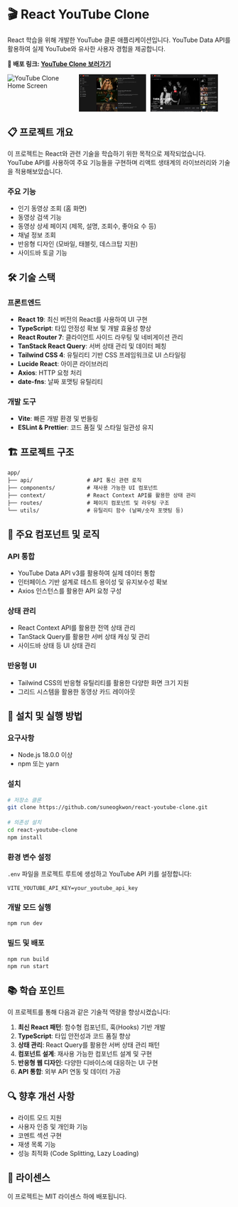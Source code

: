 # 🎬 React YouTube Clone

React 학습을 위해 개발한 YouTube 클론 애플리케이션입니다. YouTube Data API를 활용하여 실제 YouTube와 유사한 사용자 경험을 제공합니다.

**🔗 배포 링크: [YouTube Clone 보러가기](https://kwonben-youtube-react.netlify.app)**

<div style="display: flex; gap: 10px; flex-wrap: wrap;">
  <img src="screenshots/home.png" width="30%" alt="YouTube Clone Home Screen" />
  <img src="screenshots/search.png" width="30%" alt="YouTube Clone Search Screen" />
  <img src="screenshots/detail.png" width="30%" alt="YouTube Clone Detail Screen" />
</div>

## 📋 프로젝트 개요

이 프로젝트는 React와 관련 기술을 학습하기 위한 목적으로 제작되었습니다. YouTube API를 사용하여 주요 기능들을 구현하며 리액트 생태계의 라이브러리와 기술을 적용해보았습니다.

### 주요 기능

- 인기 동영상 조회 (홈 화면)
- 동영상 검색 기능
- 동영상 상세 페이지 (제목, 설명, 조회수, 좋아요 수 등)
- 채널 정보 조회
- 반응형 디자인 (모바일, 태블릿, 데스크탑 지원)
- 사이드바 토글 기능

## 🛠 기술 스택

### 프론트엔드

- **React 19**: 최신 버전의 React를 사용하여 UI 구현
- **TypeScript**: 타입 안정성 확보 및 개발 효율성 향상
- **React Router 7**: 클라이언트 사이드 라우팅 및 네비게이션 관리
- **TanStack React Query**: 서버 상태 관리 및 데이터 페칭
- **Tailwind CSS 4**: 유틸리티 기반 CSS 프레임워크로 UI 스타일링
- **Lucide React**: 아이콘 라이브러리
- **Axios**: HTTP 요청 처리
- **date-fns**: 날짜 포맷팅 유틸리티

### 개발 도구

- **Vite**: 빠른 개발 환경 및 번들링
- **ESLint & Prettier**: 코드 품질 및 스타일 일관성 유지

## 🏗 프로젝트 구조

```
app/
├── api/                 # API 통신 관련 로직
├── components/          # 재사용 가능한 UI 컴포넌트
├── context/             # React Context API를 활용한 상태 관리
├── routes/              # 페이지 컴포넌트 및 라우팅 구조
└── utils/               # 유틸리티 함수 (날짜/숫자 포맷팅 등)
```

## 🧩 주요 컴포넌트 및 로직

### API 통합

- YouTube Data API v3를 활용하여 실제 데이터 통합
- 인터페이스 기반 설계로 테스트 용이성 및 유지보수성 확보
- Axios 인스턴스를 활용한 API 요청 구성

### 상태 관리

- React Context API를 활용한 전역 상태 관리
- TanStack Query를 활용한 서버 상태 캐싱 및 관리
- 사이드바 상태 등 UI 상태 관리

### 반응형 UI

- Tailwind CSS의 반응형 유틸리티를 활용한 다양한 화면 크기 지원
- 그리드 시스템을 활용한 동영상 카드 레이아웃

## 🚀 설치 및 실행 방법

### 요구사항

- Node.js 18.0.0 이상
- npm 또는 yarn

### 설치

```bash
# 저장소 클론
git clone https://github.com/suneogkwon/react-youtube-clone.git

# 의존성 설치
cd react-youtube-clone
npm install
```

### 환경 변수 설정

`.env` 파일을 프로젝트 루트에 생성하고 YouTube API 키를 설정합니다:

```
VITE_YOUTUBE_API_KEY=your_youtube_api_key
```

### 개발 모드 실행

```bash
npm run dev
```

### 빌드 및 배포

```bash
npm run build
npm run start
```

## 📚 학습 포인트

이 프로젝트를 통해 다음과 같은 기술적 역량을 향상시켰습니다:

1. **최신 React 패턴**: 함수형 컴포넌트, 훅(Hooks) 기반 개발
2. **TypeScript**: 타입 안전성과 코드 품질 향상
3. **상태 관리**: React Query를 활용한 서버 상태 관리 패턴
4. **컴포넌트 설계**: 재사용 가능한 컴포넌트 설계 및 구현
5. **반응형 웹 디자인**: 다양한 디바이스에 대응하는 UI 구현
6. **API 통합**: 외부 API 연동 및 데이터 가공

## 🔍 향후 개선 사항

- 라이트 모드 지원
- 사용자 인증 및 개인화 기능
- 코멘트 섹션 구현
- 재생 목록 기능
- 성능 최적화 (Code Splitting, Lazy Loading)

## 📝 라이센스

이 프로젝트는 MIT 라이센스 하에 배포됩니다.
